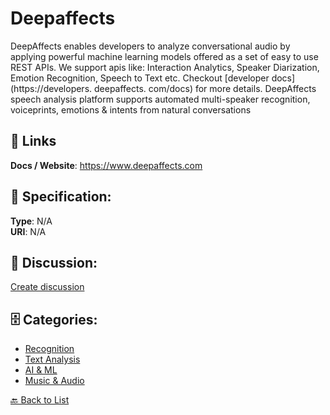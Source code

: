 # Deepaffects


DeepAffects enables developers to analyze conversational audio by applying powerful machine learning models offered as a set of easy to use REST APIs. We support apis like: Interaction Analytics, Speaker Diarization, Emotion Recognition, Speech to Text etc. Checkout [developer docs](https://developers. deepaffects. com/docs) for more details. DeepAffects speech analysis platform supports automated multi-speaker recognition, voiceprints, emotions & intents from natural conversations

##  🔗 Links
**Docs / Website**: https://www.deepaffects.com

## 🧬 Specification:
**Type**: N/A  
**URI**: N/A

## 💬 Discussion:
[Create discussion](https://github.com/apis-list/apis-list/discussions/new)

## 🗄️ Categories:
- [Recognition](https://github.com/apis-list/apis-list#recognition)
- [Text Analysis](https://github.com/apis-list/apis-list#text-analysis)
- [AI & ML](https://github.com/apis-list/apis-list#ai--ml)
- [Music & Audio](https://github.com/apis-list/apis-list#music--audio)




[🔙 Back to List](https://github.com/apis-list/apis-list)
